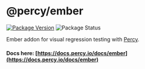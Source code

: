 # @percy/ember

[![Package
Version](https://img.shields.io/npm/v/@percy/ember.svg)](https://www.npmjs.com/package/@percy/ember)
![Package Status](https://github.com/percy/ember-percy/workflows/CI/badge.svg?branch=master)


Ember addon for visual regression testing with [Percy](https://percy.io).

#### Docs here: [https://docs.percy.io/docs/ember](https://docs.percy.io/docs/ember)
